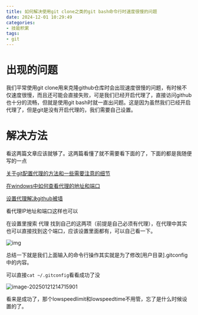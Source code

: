 ```yaml
---
title: 如何解决使用git clone之类的git bash命令行时速度很慢的问题
date: 2024-12-01 10:29:49
categories:
- 技能积累
tags:
- git
---
```


# 出现的问题

我们平常使用git clone用来克隆github仓库时会出现速度很慢的问题，有时候不仅速度很慢，而且还可能会直接失败，可是我们已经开启代理了，直接访问github也十分的流畅，但就是使用git bash时就一直出问题。这是因为虽然我们已经开启代理了，但是git是没有开启代理的，我们需要自己设置。

# 解决方法

看这两篇文章应该就够了。这两篇看懂了就不需要看下面的了，下面的都是我随便写的一点

[关于git配置代理的方法和一些需要注意的细节](https://blog.csdn.net/weixin_45685193/article/details/120606369)

[在windows中如何查看代理的地址和端口](https://blog.csdn.net/qq_55888300/article/details/131498092)

[设置代理解决github被墙](https://zhuanlan.zhihu.com/p/481574024)

看代理IP地址和端口这样也可以

在设置里搜索 代理 找到自己的这两项（前提是自己必须有代理），在代理中其实也可以直接找到这个端口，应该设置里面都有，可以自己看一下。

![img](./image-20241201103720668.png)

总结一下就是我们上面输入的命令行操作其实就是为了修改[用户目录].gitconfig中的内容。

可以直接`cat ~/.gitconfig`看看成功了没	

![image-20250121214715901](./image-20250121214715901.png)

看来是成功了，那个lowspeedlimit和lowspeedtime不用管，忘了是什么时候设置的了。


